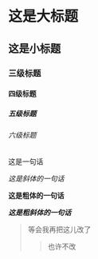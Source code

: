 # 这是大标题
## 这是小标题
### 三级标题
#### 四级标题
##### 五级标题
###### 六级标题
这是一句话

*这是斜体的一句话*

**这是粗体的一句话**

***这是粗斜体的一句话***

> 等会我再把这儿改了
>> 也许不改
